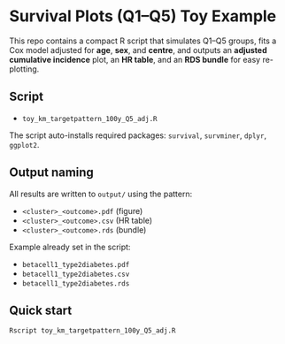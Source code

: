 # Survival Plots (Q1–Q5) Toy Example

This repo contains a compact R script that simulates Q1–Q5 groups, fits a Cox model adjusted for **age**, **sex**, and **centre**, and outputs an **adjusted cumulative incidence** plot, an **HR table**, and an **RDS bundle** for easy re-plotting.

## Script
- `toy_km_targetpattern_100y_Q5_adj.R`

The script auto-installs required packages: `survival`, `survminer`, `dplyr`, `ggplot2`.

## Output naming
All results are written to `output/` using the pattern:
- `<cluster>_<outcome>.pdf` (figure)
- `<cluster>_<outcome>.csv` (HR table)
- `<cluster>_<outcome>.rds` (bundle)

Example already set in the script:
- `betacell1_type2diabetes.pdf`
- `betacell1_type2diabetes.csv`
- `betacell1_type2diabetes.rds`

## Quick start
```bash
Rscript toy_km_targetpattern_100y_Q5_adj.R
